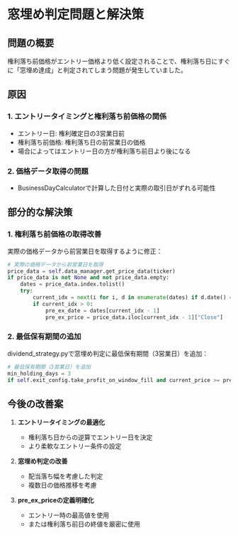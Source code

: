 # 窓埋め判定問題と解決策

## 問題の概要

権利落ち前価格がエントリー価格より低く設定されることで、権利落ち日にすぐに「窓埋め達成」と判定されてしまう問題が発生していました。

## 原因

### 1. エントリータイミングと権利落ち前価格の関係
- エントリー日: 権利確定日の3営業日前
- 権利落ち前価格: 権利落ち日の前営業日の価格
- 場合によってはエントリー日の方が権利落ち前日より後になる

### 2. 価格データ取得の問題
- BusinessDayCalculatorで計算した日付と実際の取引日がずれる可能性

## 部分的な解決策

### 1. 権利落ち前価格の取得改善
実際の価格データから前営業日を取得するように修正：

```python
# 実際の価格データから前営業日を取得
price_data = self.data_manager.get_price_data(ticker)
if price_data is not None and not price_data.empty:
    dates = price_data.index.tolist()
    try:
        current_idx = next(i for i, d in enumerate(dates) if d.date() == current_date.date())
        if current_idx > 0:
            pre_ex_date = dates[current_idx - 1]
            pre_ex_price = price_data.iloc[current_idx - 1]["Close"]
```

### 2. 最低保有期間の追加
dividend_strategy.pyで窓埋め判定に最低保有期間（3営業日）を追加：

```python
# 最低保有期間（3営業日）を追加
min_holding_days = 3
if self.exit_config.take_profit_on_window_fill and current_price >= pre_ex_price and holding_days >= min_holding_days:
```

## 今後の改善案

1. **エントリータイミングの最適化**
   - 権利落ち日からの逆算でエントリー日を決定
   - より柔軟なエントリー条件の設定

2. **窓埋め判定の改善**
   - 配当落ち幅を考慮した判定
   - 複数日の価格推移を考慮

3. **pre_ex_priceの定義明確化**
   - エントリー時の最高値を使用
   - または権利落ち前日の終値を厳密に使用
